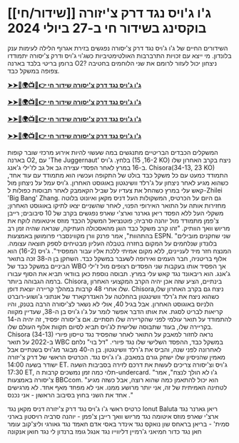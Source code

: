 #  [[שידור/חי]] ג'ו ג'ויס נגד דרק צ'יזורה בוקסינג בשידור חי ב-27 ביולי 2024

השידורים החיים של ג'ו ג'ויס נגד דרק צ'יסורה נפגשים בזירת אגרוף הלילה לעימות ענק בלונדון. מי ייצא עם זכויות התרברבות האולטימטיביות כשג'וי ג'ויס ודרק צ'יסורה יתמודדו ברומן בריטי בלבד בארנה O2? ניצחון יכול לעזור לרומם את שני הלוחמים בחטיבה צפופה במשקל כבד.

**[➤➤🔴🌍📺📱👉 ג'ו ג'ויס נגד דרק צ'יסורה שידור חי](https://cutt.ly/delzg1nq)**

**[➤➤🔴🌍📺📱👉 ג'ו ג'ויס נגד דרק צ'יסורה שידור חי](https://cutt.ly/delzg1nq)**

**[➤➤🔴🌍📺📱👉 ג'ו ג'ויס נגד דרק צ'יסורה שידור חי](https://cutt.ly/delzg1nq)**

**[➤➤🔴🌍📺📱👉 ג'ו ג'ויס נגד דרק צ'יסורה שידור חי](https://cutt.ly/delzg1nq)**

המשקלים הכבדים הבריטיים מתנגשים במה שעשוי להיות אירוע מרכזי שובר קופות בארנה O2, עם 'The Juggernaut' בלחץ.
ג'ויס (16-2, 15 KO) ניצח בקרב האחרון שלו ב-16 במרץ לאחר הפסדי עצירה גב אל גב לז'ילי ג'אנג. Chisora ​​(34-13, 23 KO) התמודד כמעט עם כל משקל כבד בולט של התקופה ועכשיו הוא מתמודד עם עוד אחד, כשהוא מגיע לאחר ניצחון על ג'רלד וושינגטון באוגוסט האחרון.
ג'ויס עמל על ניצחון מול קאש עלי במרץ כשהחל את צעדיו על שביל הקאמבק לאחר תבוסות כפולות ל-Zhilei 'Big Bang' Zhang.
גם היום על הכרטיס, המשקולות העל דניס מקאן ואיונוט בלוטה מחזירות אותה על התואר האירופי הפנוי, לאחר שהשניים יצאו לתיקו באוגוסט האחרון; משקלי העל ללא הפסד ריאן גארנר וארצ'י שארפ נפגשים בקרב של 10 סיבובים; רייבן צ'פמן מתמודד מול יוהנה סרביה; פוטנציאל המשקל הכבד מוזס איטאומה לוקח את מריוש וואך הוותיק.
"זהו קרב משקל כבד הוגן מהאסכולה העתיקה, שנראה שהיה זמן רב בהתהוות", אמר פרנק וורן מקווינסברי פרומושן באמצעות ESPN.
"שני שחקנים מובילים בלונדון שנלחמים על המקום בחזרה בטבלה העליון מבטיחים לספק תוצאה עצומה. המנצח חזר מיד לעניינים, ללא מקום אמיתי ללכת אליו עבור המפסיד".
ג'ויס (16-2) הוא אלוף בריטניה, חבר העמים ואירופה לשעבר במשקל כבד. השחקן בן ה-38 זכה בתואר הביניים במשקל כבד של WBO אך הפסיד אותו בעקבות שני הפסדים רצופים מול ז'ילי ג'אנג. הוא ריבאונד נגד קאש עלי במרץ.
תבוסה נוספת כאן בוודאי תביא את הסוף עבורו ברמה הגבוהה ביותר.
Chisora, בינתיים, הציע שזה אכן יהיה הקרב המקצועי האחרון שלו אחרי 48 קרבות במהלך קריירה יוצאת דופן.
Chisora ​​ניצח גם בקרב האחרון שלו, כשהוא ניצח את ג'רלד וושינגטון בהחלטה על האנדרקארד של אנתוני ג'ושוע-רוברט הלניוס באוגוסט האחרון.
אבל בגיל 40, אולי לא נשאר לצ'יסורה הרבה בטנק, והיו קריאות לבריט לסגת.
את אותו הדבר אפשר לומר על ג'ו ג'ויס בן ה-38, שעדיין מקווה להתמודד על תואר עולמי לפני שהקריירה שלו תסתיים.
אם צ'יסורה יפסיד, זה יהיה ה-14 בקריירה שלו, בעוד שתבוסה שלישית לג'ויס תביא לסיום תקוות אלוף העולם שלו.
Chisora ​​(34-13) נראה לחזור למאבק על התואר לאחר שהפסיד נגד טייסון פיורי ב-2022 על תואר WBC במשקל כבד, ההפסד השלישי שלו נגד פיורי. "דל בוי" נלחם לאחרונה לפני שנה, והביס את ג'רלד וושינגטון. בן ה-40 מבוגר מג'ויס בשנתיים אבל מאמין שהניסיון שלו ישחק גורם במאבק.
ג'ו ג'ויס נגד. הכרטיס הראשי של דרק צ'יזורה ישודר בשעה 14:00 ET. ג'ויס וצ'יסורה צריכים לעשות את דרכם לזירה בסביבות השעה 17:30 ET, תלוי כמה זמן נמשכים קרבות ה-undercard.
"ג'ו לא הולך לנצח", אמר צ'יסורה באמצעות BBCcom. "הוא יכול להתאמן כמה שהוא רוצה, אבל כשזה מגיע לטחינה האמיתית של זה, אני יותר מרושע ממנו. אני לא מפחד מאף אחד. לא מרגישים אחד את השני בחוץ בסיבוב הראשון - אני נכנס ."

כרטיס ראשי
ג'ו ג'ויס נגד דרק צ'יזורה
דניס מקאן נגד Ionut Baluta
ריאן גארנר נגד ארצ'י שארפ
מוזס איטומה נגד מריוש וואך
רייבן צ'פמן - יוהנה סרביה
רויסטון בארני סמית' - בריאן בראחס
שון נואקס נגד אינדר באסי
אדם חאמד נגד גאורגי וליצ'קוב
עומר חאן נגד כדור חמיאני
ג'רמיין דליווייו נגד אנגל גומז
ברנדון לי נגד חואן אנקונה
